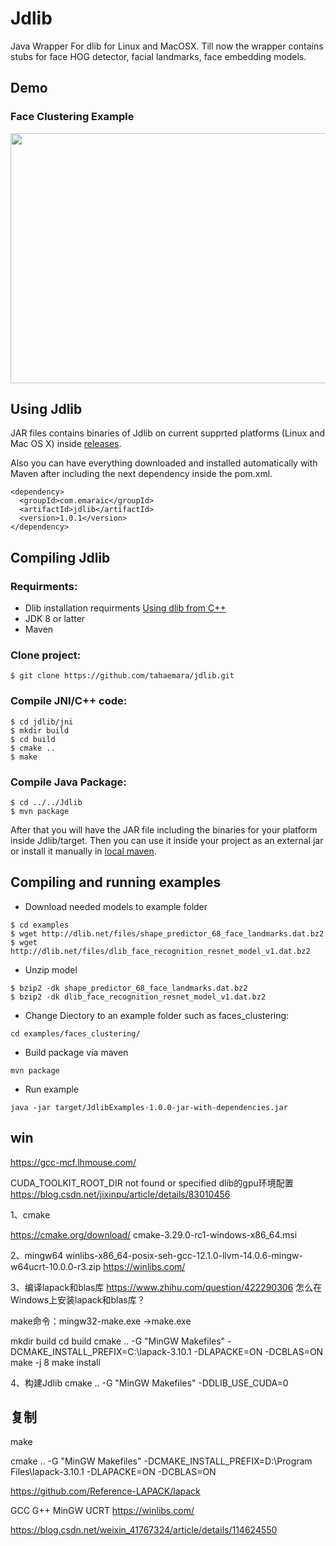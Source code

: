 # Jdlib
Java Wrapper For dlib for Linux and MacOSX. Till now the wrapper contains stubs for face HOG detector, facial landmarks, face embedding models. 


## Demo
### Face Clustering Example
<img src="https://media.giphy.com/media/FD9AfNUw3VX8CqYaph/giphy.gif" width="700" height="400" />

## Using Jdlib
JAR files contains binaries of Jdlib on current supprted platforms (Linux and Mac OS X) inside [releases](https://github.com/tahaemara/jdlib/releases).

Also you can have everything downloaded and installed automatically with Maven after including the next dependency inside the pom.xml.

```
<dependency>
  <groupId>com.emaraic</groupId>
  <artifactId>jdlib</artifactId>
  <version>1.0.1</version>
</dependency>
```

## Compiling Jdlib

### Requirments:
- Dlib installation requirments [Using dlib from C++](http://dlib.net/compile.html)
- JDK 8 or latter
- Maven

### Clone project:
```
$ git clone https://github.com/tahaemara/jdlib.git
```

### Compile JNI/C++ code:
```
$ cd jdlib/jni
$ mkdir build
$ cd build
$ cmake ..
$ make 
```
### Compile Java Package:

```
$ cd ../../Jdlib
$ mvn package
```

After that you will have the JAR file including the binaries for your platform inside Jdlib/target. Then you can use it inside your project as an external jar or install it manually in [local maven](https://maven.apache.org/guides/mini/guide-3rd-party-jars-local.html). 

## Compiling and running examples

- Download needed models to example folder
```
$ cd examples
$ wget http://dlib.net/files/shape_predictor_68_face_landmarks.dat.bz2
$ wget http://dlib.net/files/dlib_face_recognition_resnet_model_v1.dat.bz2
```
- Unzip model
```
$ bzip2 -dk shape_predictor_68_face_landmarks.dat.bz2
$ bzip2 -dk dlib_face_recognition_resnet_model_v1.dat.bz2
```
- Change Diectory to an example folder such as faces_clustering:
```
cd examples/faces_clustering/
```
- Build package via maven
```
mvn package
```
- Run example
```
java -jar target/JdlibExamples-1.0.0-jar-with-dependencies.jar
```
## win


https://gcc-mcf.lhmouse.com/


CUDA_TOOLKIT_ROOT_DIR not found or specified
dlib的gpu环境配置
https://blog.csdn.net/jixinpu/article/details/83010456

1、cmake

https://cmake.org/download/
cmake-3.29.0-rc1-windows-x86_64.msi

2、mingw64
winlibs-x86_64-posix-seh-gcc-12.1.0-llvm-14.0.6-mingw-w64ucrt-10.0.0-r3.zip
https://winlibs.com/

3、编译lapack和blas库
https://www.zhihu.com/question/422290306 怎么在Windows上安装lapack和blas库？

make命令：mingw32-make.exe ->make.exe

mkdir build
cd build
cmake .. -G "MinGW Makefiles" -DCMAKE_INSTALL_PREFIX=C:\lapack-3.10.1 -DLAPACKE=ON -DCBLAS=ON
make -j 8
make install

4、构建Jdlib
cmake .. -G "MinGW Makefiles" -DDLIB_USE_CUDA=0
## 复制
make

cmake .. -G "MinGW Makefiles" -DCMAKE_INSTALL_PREFIX=D:\Program Files\lapack-3.10.1 -DLAPACKE=ON -DCBLAS=ON

https://github.com/Reference-LAPACK/lapack

GCC G++ MinGW    UCRT
https://winlibs.com/


https://blog.csdn.net/weixin_41767324/article/details/114624550

